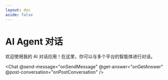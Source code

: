 ```yaml
---
layout: doc
aside: false
---
```


# AI Agent 对话

欢迎使用我的 AI 对话应用！在这里，你可以与多个平台的智能体进行对话。

<Messages :messages="messages" id="messages" />

<Chat @send-message="onSendMessage" @get-answer="onGetAnswer" @post-conversation="onPostConversation" />

<script setup>
import { ref } from 'vue';
import Chat from '../cmps/chat/index.vue';
import Messages from '../cmps/messages/index.vue';

const chatMessages = ref();
const messages = ref([
  {  message: '你好！你是谁？', sender: 'user', type: 'text' },
  {  message: '我是Agent-vp，一个集成百度-文心、清华-智谱、字节-扣子等多家智能体平台的Agent工具，我可以调用多平台的Agent调用，并支持解析Markdown、表格、图表、PPT等多种格式内容。如果你有任何问题或需要帮助，尽管问我吧！', sender: 'agent', type: 'text' }
]);

const onSendMessage = (message) => {
  messages.value.push({
    sender: 'user',
    type: 'txt',
    message: message
  })
};

const onGetAnswer = (answer) => {
  const contents = answer?.data?.content;
  messages.value.push({
    sender: 'agent',
    type: contents?.[0]?.dataType || 'txt',
    message: contents?.[0]?.data
  })
}

const onPostConversation = (contents) => {
  const lastMessage = messages.value[messages.value.length - 1];
  if (lastMessage.sender === 'user') {
      messages.value.push({
        sender: 'agent',
        type: contents?.[0]?.dataType || 'text',
        message: contents?.[0]?.text || ''
      })
  } else {
    if (['text', 'markdown'].includes(contents?.[0]?.dataType)) {
      if (contents?.[0]?.type === 'replace') {
        lastMessage.message = contents?.[0]?.text || '';
      } else {
        lastMessage.message += contents?.[0]?.text || '';
      }
    }
  }
  setTimeout(() => {
    scrollMessageToBottom();   
  }, 1000);
}

const scrollMessageToBottom = () => {
  const container = document.getElementById('messages');
  if (container) {
    container.scrollTop = container.scrollHeight;
  }
}
</script>

<style lang="less">
.VPDoc {
  .content {
    padding-bottom: 0px !important;
  }
}
</style>
